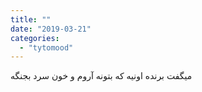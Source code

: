 ```yaml
---
title: ""
date: "2019-03-21"
categories: 
  - "tytomood"
---
```


میگفت برنده اونیه که بتونه آروم و خون سرد بجنگه
